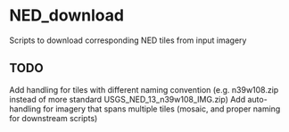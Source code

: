 # NED_download
Scripts to download corresponding NED tiles from input imagery


## TODO
Add handling for tiles with different naming convention (e.g. n39w108.zip instead of more standard USGS_NED_13_n39w108_IMG.zip)
Add auto-handling for imagery that spans multiple tiles (mosaic, and proper naming for downstream scripts)
